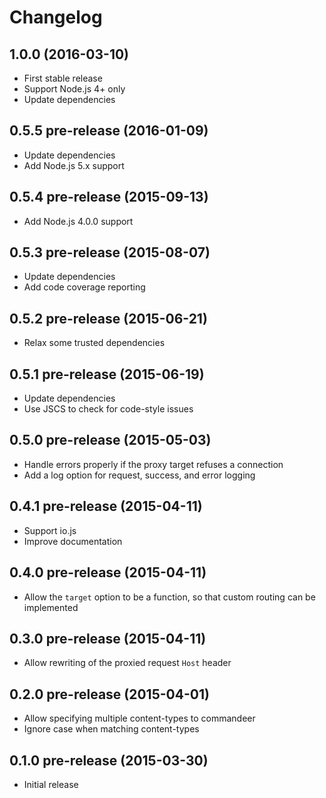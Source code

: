
# Changelog

## 1.0.0 (2016-03-10)

  * First stable release
  * Support Node.js 4+ only
  * Update dependencies

## 0.5.5 pre-release (2016-01-09)

  * Update dependencies
  * Add Node.js 5.x support

## 0.5.4 pre-release (2015-09-13)

  * Add Node.js 4.0.0 support

## 0.5.3 pre-release (2015-08-07)

  * Update dependencies
  * Add code coverage reporting

## 0.5.2 pre-release (2015-06-21)

  * Relax some trusted dependencies

## 0.5.1 pre-release (2015-06-19)

  * Update dependencies
  * Use JSCS to check for code-style issues

## 0.5.0 pre-release (2015-05-03)

  * Handle errors properly if the proxy target refuses a connection
  * Add a log option for request, success, and error logging

## 0.4.1 pre-release (2015-04-11)

  * Support io.js
  * Improve documentation

## 0.4.0 pre-release (2015-04-11)

  * Allow the `target` option to be a function, so that custom routing can be implemented

## 0.3.0 pre-release (2015-04-11)

  * Allow rewriting of the proxied request `Host` header

## 0.2.0 pre-release (2015-04-01)

  * Allow specifying multiple content-types to commandeer
  * Ignore case when matching content-types

## 0.1.0 pre-release (2015-03-30)

  * Initial release
